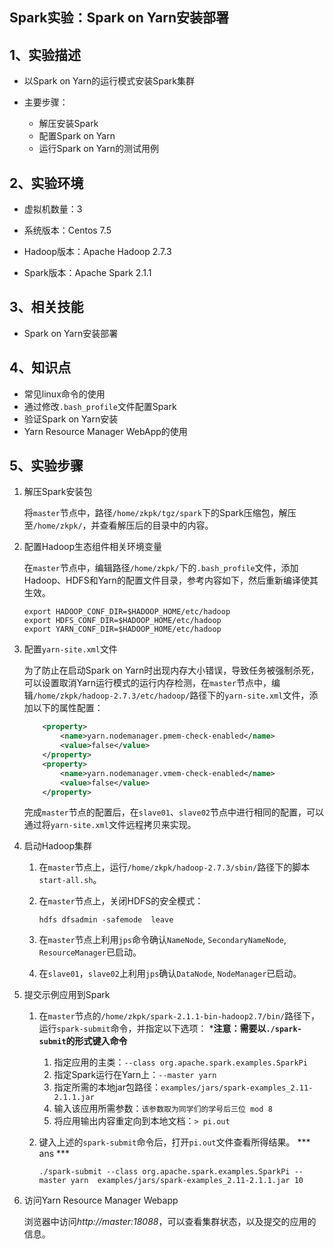 Spark实验：Spark on Yarn安装部署
--------

1、实验描述
--------

-   以Spark on Yarn的运行模式安装Spark集群

-   主要步骤：

    -   解压安装Spark
    -   配置Spark on Yarn
    -   运行Spark on Yarn的测试用例

2、实验环境
----

-   虚拟机数量：3

-   系统版本：Centos 7.5

-   Hadoop版本：Apache Hadoop 2.7.3

-   Spark版本：Apache Spark 2.1.1

3、相关技能
--------

-   Spark on Yarn安装部署

4、知识点
------

-   常见linux命令的使用
-   通过修改`.bash_profile`文件配置Spark
-   验证Spark on Yarn安装
-   Yarn Resource Manager WebApp的使用

5、实验步骤
----

1. 解压Spark安装包

   将`master`节点中，路径`/home/zkpk/tgz/spark`下的Spark压缩包，解压至`/home/zkpk/`，并查看解压后的目录中的内容。

2. 配置Hadoop生态组件相关环境变量

   在`master`节点中，编辑路径`/home/zkpk/`下的`.bash_profile`文件，添加Hadoop、HDFS和Yarn的配置文件目录，参考内容如下，然后重新编译使其生效。

    ```shell
    export HADOOP_CONF_DIR=$HADOOP_HOME/etc/hadoop
    export HDFS_CONF_DIR=$HADOOP_HOME/etc/hadoop
    export YARN_CONF_DIR=$HADOOP_HOME/etc/hadoop
    ```
   
3. 配置`yarn-site.xml`文件

   为了防止在启动Spark on Yarn时出现内存大小错误，导致任务被强制杀死，可以设置取消Yarn运行模式的运行内存检测，在`master`节点中，编辑`/home/zkpk/hadoop-2.7.3/etc/hadoop/`路径下的`yarn-site.xml`文件，添加以下的属性配置：

   ```xml
       <property>
           <name>yarn.nodemanager.pmem-check-enabled</name>
           <value>false</value>
       </property>
       <property>
           <name>yarn.nodemanager.vmem-check-enabled</name>
           <value>false</value>
       </property>
   ```

   完成`master`节点的配置后，在`slave01`、`slave02`节点中进行相同的配置，可以通过将`yarn-site.xml`文件远程拷贝来实现。

4. 启动Hadoop集群

   1. 在`master`节点上，运行`/home/zkpk/hadoop-2.7.3/sbin/`路径下的脚本`start-all.sh`。

   2. 在`master`节点上，关闭HDFS的安全模式：

      ```shell
      hdfs dfsadmin -safemode  leave
      ```

   3. 在`master`节点上利用`jps`命令确认`NameNode`, `SecondaryNameNode`, `ResourceManager`已启动。

   4. 在`slave01`，`slave02`上利用`jps`确认`DataNode`, `NodeManager`已启动。

5. 提交示例应用到Spark

   1. 在`master`节点的`/home/zkpk/spark-2.1.1-bin-hadoop2.7/bin/`路径下，运行`spark-submit`命令，并指定以下选项：
      ***注意：需要以`./spark-submit`的形式键入命令**
      1. 指定应用的主类：`--class org.apache.spark.examples.SparkPi `
      2. 指定Spark运行在Yarn上：`--master yarn`
      3. 指定所需的本地jar包路径：`examples/jars/spark-examples_2.11-2.1.1.jar`
      4. 输入该应用所需参数：`该参数取为同学们的学号后三位 mod 8 `
      5. 将应用输出内容重定向到本地文档：`> pi.out`
      
   2. 键入上述的`spark-submit`命令后，打开`pi.out`文件查看所得结果。
      *** ans ***

      ```shell
      ./spark-submit --class org.apache.spark.examples.SparkPi --master yarn  examples/jars/spark-examples_2.11-2.1.1.jar 10
      ```

      

6. 访问Yarn Resource Manager Webapp

   浏览器中访问*http://master:18088*，可以查看集群状态，以及提交的应用的信息。
